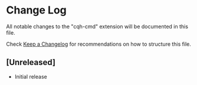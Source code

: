 # Change Log

All notable changes to the "cqh-cmd" extension will be documented in this file.

Check [Keep a Changelog](http://keepachangelog.com/) for recommendations on how to structure this file.

## [Unreleased]

- Initial release